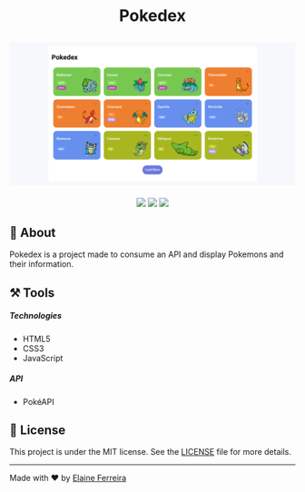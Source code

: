 <h1 align="center">Pokedex</h1>

<h2 align="center">
<img src="./assets/img/banner-Pokedex.png" target="_blank"></a>
</h2>

<div align="center">
  <img src="https://img.shields.io/badge/HTML5-E34F26?style=flat&logo=html5&logoColor=white">
  <img src="https://img.shields.io/badge/CSS3-1572B6?style=flat&logo=css3&logoColor=white">
  <img src="https://img.shields.io/badge/JavaScript-F7DF1E?style=flat&logo=javascript&logoColor=black">
</div>

## 📘 About
Pokedex is a project made to consume an API and display Pokemons and their information.

## ⚒️ Tools
##### Technologies
- HTML5
- CSS3
- JavaScript

##### API
- PokéAPI

## 📄 License
This project is under the MIT license. See the [LICENSE](https://github.com/elainefs/bootcamps-dio/blob/main/LICENCE) file for more details.

<hr>

Made with ❤️ by [Elaine Ferreira](https://github.com/elainefs)
